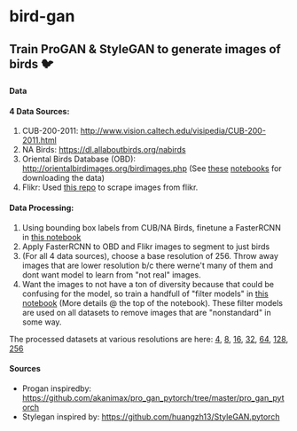 # bird-gan
## Train ProGAN & StyleGAN to generate images of birds :bird:

#### Data
#### 4 Data Sources:
1. CUB-200-2011: http://www.vision.caltech.edu/visipedia/CUB-200-2011.html
2. NA Birds: https://dl.allaboutbirds.org/nabirds
3. Oriental Birds Database (OBD): http://orientalbirdimages.org/birdimages.php (See [these](https://github.com/sims-s/bird-gan/blob/master/notebooks/data/get_urls_oriental_birds.ipynb) [notebooks](https://github.com/sims-s/bird-gan/blob/master/notebooks/data/download_obd_images.ipynb) for downloading the data)
4. Flikr: Used [this repo](https://github.com/antiboredom/flickr-scrape) to scrape images from flikr.  
  
  
#### Data Processing:
1. Using bounding box labels from CUB/NA Birds, finetune a FasterRCNN in [this notebook](https://github.com/sims-s/bird-gan/blob/master/notebooks/models/FasterRCNN.ipynb)
2. Apply FasterRCNN to OBD and Flikr images to segment to just birds
3. (For all 4 data sources), choose a base resolution of 256. Throw away images that are lower resolution b/c there werne't many of them and dont want model to learn from "not real" images.
4. Want the images to not have a ton of diversity because that could be confusing for the model, so train a handfull of "filter models" in [this notebook](https://github.com/sims-s/bird-gan/blob/master/notebooks/data/model_for_good_data.ipynb) (More details @ the top of the notebook). These filter models are used on all datasets to remove images that are "nonstandard" in some way. 

The processed datasets at various resolutions are here: [4](https://drive.google.com/file/d/1rhP4wGYOKglsE4mmtPl4BjuEwzUqWv4h/view?usp=sharing), [8](https://drive.google.com/file/d/1aMyPcATkTKKGlBu1xQg-xtfXdaFbfozA/view?usp=sharing), [16](https://drive.google.com/file/d/113oLqOttOIZExJKJzLux_WmBzjjH3n7x/view?usp=sharing), [32](https://drive.google.com/file/d/1JRRWivjufzgwBST-gXzMolUXyKI4RFOV/view?usp=sharing), [64](https://drive.google.com/file/d/17L1NND_IRI978iSixvJumlbDHmby3Oeb/view?usp=sharing), [128](https://drive.google.com/file/d/1LnWqPjyLTX5gYHS8PrUommEmsqQSiVS0/view?usp=sharing), [256](https://drive.google.com/file/d/12rtNWwhxC-KSD0IEONLeTPIHvSyQj4dm/view?usp=sharing)

#### Sources
* Progan inspiredby: https://github.com/akanimax/pro_gan_pytorch/tree/master/pro_gan_pytorch
* Stylegan inspired by: https://github.com/huangzh13/StyleGAN.pytorch

